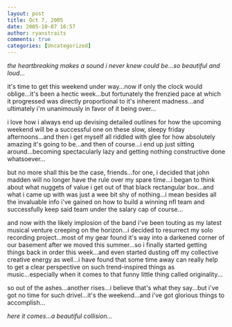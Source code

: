 ```yaml
---
layout: post
title: Oct 7, 2005
date: 2005-10-07 16:57
author: ryanstraits
comments: true
categories: [Uncategorized]
---
```

<em>the heartbreaking makes a sound i never knew could be...so beautiful and loud...</em>

it's time to get this weekend under way...now if only the clock would oblige...it's been a hectic week...but fortunately the frenzied pace at which it progressed was directly proportional to it's inherent madness...and ultimately i'm unanimously in favor of it being over...

i love how i always end up devising detailed outlines for how the upcoming weekend will be a successful one on these slow, sleepy friday afternoons...and then i get myself all riddled with glee for how absolutely amazing it's going to be...and then of course...i end up just sitting around...becoming spectacularly lazy and getting nothing constructive done whatsoever...

but no more shall this be the case, friends...for one, i decided that john madden will no longer have the rule over my spare time...i began to think about what nuggets of value i get out of that black rectangular box...and what i came up with was just a wee bit shy of nothing...i mean besides all the invaluable info i've gained on how to build a winning nfl team and successfully keep said team under the salary cap of course...

and now with the likely implosion of the band i've been touting as my latest musical venture creeping on the horizon...i decided to resurrect my solo recording project...most of my gear found it's way into a darkened corner of our basement after we moved this summer...so i finally started getting things back in order this week...and even started dusting off my collective creative energy as well...i have found that some time away can really help to get a clear perspective on such trend-inspired things as music...especially when it comes to that funny little thing called originality...

so out of the ashes...another rises...i believe that's what they say...but i've got no time for such drivel...it's the weekend...and i've got glorious things to accomplish...

<em>here it comes...a beautiful collision...</em>
